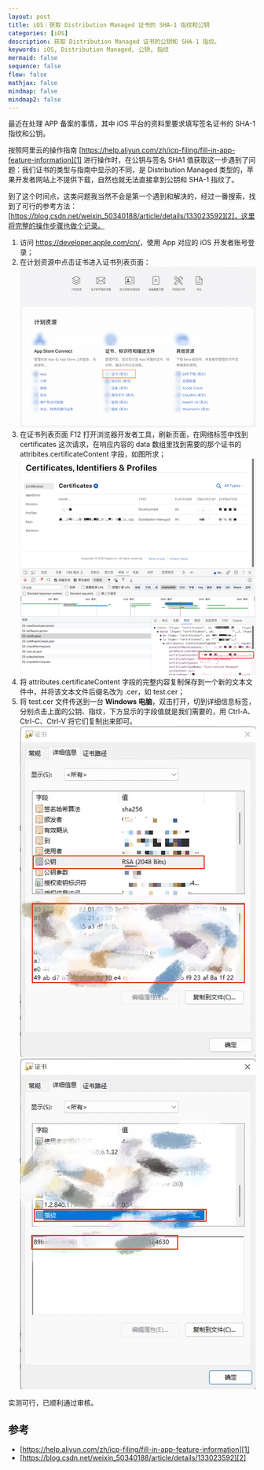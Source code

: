 ```yaml
---
layout: post
title: iOS｜获取 Distribution Managed 证书的 SHA-1 指纹和公钥
categories: [iOS]
description: 获取 Distribution Managed 证书的公钥和 SHA-1 指纹。
keywords: iOS, Distribution Managed, 公钥, 指纹
mermaid: false
sequence: false
flow: false
mathjax: false
mindmap: false
mindmap2: false
---
```


最近在处理 APP 备案的事情，其中 iOS 平台的资料里要求填写签名证书的 SHA-1 指纹和公钥。

按照阿里云的操作指南 [https://help.aliyun.com/zh/icp-filing/fill-in-app-feature-information][1] 进行操作时，在公钥与签名 SHA1 值获取这一步遇到了问题：我们证书的类型与指南中显示的不同，是 Distribution Managed 类型的，苹果开发者网站上不提供下载，自然也就无法直接拿到公钥和 SHA-1 指纹了。

到了这个时间点，这类问题我当然不会是第一个遇到和解决的，经过一番搜索，找到了可行的参考方法：[https://blog.csdn.net/weixin_50340188/article/details/133023592][2]，这里将完整的操作步骤也做个记录。

1. 访问 <https://developer.apple.com/cn/>，使用 App 对应的 iOS 开发者账号登录；
2. 在计划资源中点击证书进入证书列表页面：
    ![](/images/posts/ios/view-certificates.png)
3. 在证书列表页面 F12 打开浏览器开发者工具，刷新页面，在网络标签中找到 certificates 这次请求，在响应内容的 data 数组里找到需要的那个证书的 attribites.certificateContent 字段，如图所求；
    ![](/images/posts/ios/ios-certificate-content-field.png)
4. 将 attributes.certificateContent 字段的完整内容复制保存到一个新的文本文件中，并将该文本文件后缀名改为 .cer，如 test.cer；
5. 将 test.cer 文件传送到一台 **Windows 电脑**，双击打开，切到详细信息标签，分别点击上面的公钥、指纹，下方显示的字段值就是我们需要的，用 Ctrl-A、Ctrl-C、Ctrl-V 将它们复制出来即可。
    ![](/images/posts/ios/public-key.jpeg)
    ![](/images/posts/ios/finger-print.jpeg)

实测可行，已顺利通过审核。


## 参考

- [https://help.aliyun.com/zh/icp-filing/fill-in-app-feature-information][1]
- [https://blog.csdn.net/weixin_50340188/article/details/133023592][2]

[1]: https://help.aliyun.com/zh/icp-filing/fill-in-app-feature-information 
[2]: https://blog.csdn.net/weixin_50340188/article/details/133023592